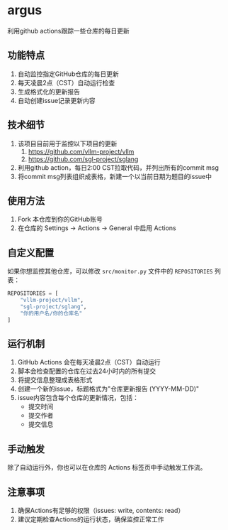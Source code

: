 # argus

利用github actions跟踪一些仓库的每日更新

## 功能特点

1. 自动监控指定GitHub仓库的每日更新
2. 每天凌晨2点（CST）自动运行检查
3. 生成格式化的更新报告
4. 自动创建issue记录更新内容

## 技术细节

1. 该项目目前用于监控以下项目的更新
   1. https://github.com/vllm-project/vllm
   2. https://github.com/sgl-project/sglang
2. 利用github action，每日2:00 CST拉取代码，并列出所有的commit msg
3. 将commit msg列表组织成表格，新建一个以当前日期为题目的issue中

## 使用方法

1. Fork 本仓库到你的GitHub账号
2. 在仓库的 Settings -> Actions -> General 中启用 Actions

## 自定义配置

如果你想监控其他仓库，可以修改 `src/monitor.py` 文件中的 `REPOSITORIES` 列表：

```python
REPOSITORIES = [
    "vllm-project/vllm",
    "sgl-project/sglang",
    "你的用户名/你的仓库名"
]
```

## 运行机制

1. GitHub Actions 会在每天凌晨2点（CST）自动运行
2. 脚本会检查配置的仓库在过去24小时内的所有提交
3. 将提交信息整理成表格形式
4. 创建一个新的issue，标题格式为"仓库更新报告 (YYYY-MM-DD)"
5. issue内容包含每个仓库的更新情况，包括：
   - 提交时间
   - 提交作者
   - 提交信息

## 手动触发

除了自动运行外，你也可以在仓库的 Actions 标签页中手动触发工作流。

## 注意事项

1. 确保Actions有足够的权限（issues: write, contents: read）
2. 建议定期检查Actions的运行状态，确保监控正常工作
